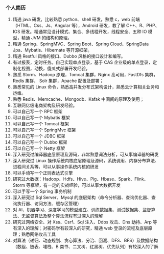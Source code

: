 ### 个人简历

1. 精通 java 研发，比较熟悉 python、shell 研发，熟悉 c，web 前端（HTML、Css、Js、Angular 等），Android 研发，教了解 C++、R、PHP、IOS 研发。精通常见设计模式、集合、多线程开发，线程安全、五种 IO 模型，精通 JVM 的结构和原理。
2. 精通 Spring、SpringMVC、Spring Boot、Spring Cloud、SpringData Jpa、Mybatis、Hibernate 等开源框架。
3. 精通 Restful 风格的接口、Dubbo 风格的接口设计和编写。
4. 有过报表，定时任务。自己实现单点登录，基于 CAS 企业级的单点登录，定制化视图，动换，傻瓜式部署开发经验。
5. 熟悉 Storm、Hadoop 原理，Tomcat 集群，Nginx 高可用，FastDfs 集群，Redis 集群， Solr 集群，Apache 配置及部署；
6. 熟悉常见的 Linux 命令，熟悉高并发分布式架构设计，熟悉云计算相关业务和运维。
7. 熟悉 Redis、Memcache、Mongodb、Kafak 中间间的原理及使用；
8. 互联网亿级电商架构及研发经验。
9. 可以自己写一个 RPC 框架
10. 可以自己写一个 Mybatis 框架
11. 可以自己写一个 Tomcat 框架
12. 可以自己写一个 SpringMvc 框架
13. 可以自己写一个 JDBC 框架
14. 可以自己写一个 Dubbo 框架
15. 可以自己写一个 Netty 框架
16. 深入研究过编译器底层原理及源码，非常熟悉词法分析，可从事编译器的研发
17. 深入研究过 Linux 操作系统内核底层原理及源码，系统调用、内存分布算法、进程间关系等，可以从事操作系统内核的研发
18. 可以手动写一个正则表达式引擎
19. 研究过大数据：Hadoop、Hdfs、Hive、Pig、Hbase、Spark、Flink、Storm 等框架，有一定的实战经验，可以从事大数据开发
20. 可以手写一个 Spring 事务机制
21. 深入研究过 Sql Server、Mysql 的底层架构（命令分析器、查询优化器、查询执行器、访问方法、缓存区管理）
22. 对 AI、机器学习、深度学习的模型建立、训练数据集、测试数据集、监督算法、无监督算法及整个算法流程有过深入的理解
23. 研究过网络安全、对 Xss、Csrf、Sql 注入、Ddos 攻击、Dns 劫持、Arp 等有深入的理解；对密码学有较深入的研究，精通 web 登录的流程及底层原理；熟悉网络攻击工具
24. 对算法（递归、动态规划、贪心算法、分治、回溯、DFS、BFS）及数据结构（数组、链表、堆栈、B 类书、二叉树、红黑树、优先队列）有较深入的了解

